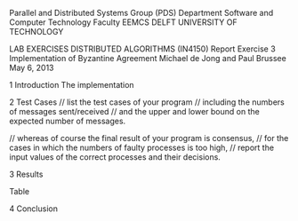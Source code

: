 Parallel and Distributed Systems Group (PDS)
Department Software and Computer Technology
Faculty EEMCS
DELFT UNIVERSITY OF TECHNOLOGY

LAB EXERCISES DISTRIBUTED ALGORITHMS (IN4150)
Report Exercise 3
Implementation of Byzantine Agreement
Michael de Jong and Paul Brussee
May 6, 2013

1 Introduction
The implementation 

2 Test Cases
// list the test cases of your program
// including the numbers of messages sent/received
// and the upper and lower bound on the expected number of messages.

// whereas of course the final result of your program is consensus,
// for the cases in which the numbers of faulty processes is too high,
// report the input values of the correct processes and their decisions.

3 Results

Table 

4 Conclusion
